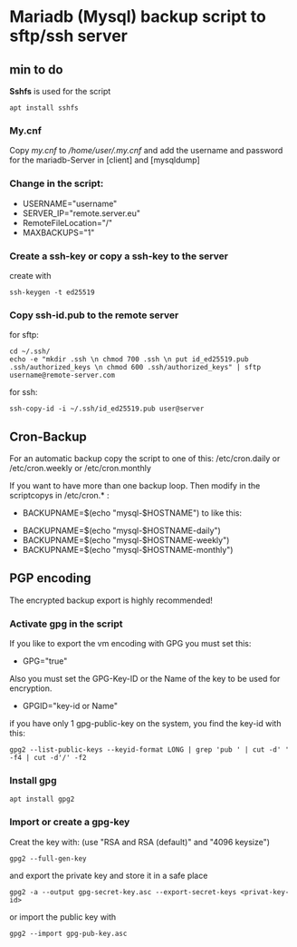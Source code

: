 # Mariadb (Mysql) backup script to sftp/ssh server

## min to do

**Sshfs** is used for the script 
```
apt install sshfs 
```

### My.cnf
Copy *my.cnf* to */home/user/.my.cnf* and add the username and password for the mariadb-Server in [client] and [mysqldump]

### Change in the script:

- USERNAME="username"
- SERVER_IP="remote.server.eu"
- RemoteFileLocation="/"
- MAXBACKUPS="1"

### Create a ssh-key or copy a ssh-key to the server
create with 
```
ssh-keygen -t ed25519 
```

### Copy ssh-id.pub to the remote server
for sftp:
```
cd ~/.ssh/
echo -e "mkdir .ssh \n chmod 700 .ssh \n put id_ed25519.pub .ssh/authorized_keys \n chmod 600 .ssh/authorized_keys" | sftp username@remote-server.com
```

for ssh:
```
ssh-copy-id -i ~/.ssh/id_ed25519.pub user@server 
```

## Cron-Backup

For an automatic backup copy the script to one of this:
/etc/cron.daily or /etc/cron.weekly or /etc/cron.monthly

If you want to have more than one backup loop. Then modify in the scriptcopys in /etc/cron.* :

* BACKUPNAME=$(echo "mysql-$HOSTNAME") to like this:

- BACKUPNAME=$(echo "mysql-$HOSTNAME-daily")
- BACKUPNAME=$(echo "mysql-$HOSTNAME-weekly")
- BACKUPNAME=$(echo "mysql-$HOSTNAME-monthly")

## PGP encoding

The encrypted backup export is highly recommended!

### Activate gpg in the script 

If you like to export the vm encoding with GPG you must set this:
  - GPG="true"

Also you must set the GPG-Key-ID or the Name of the key to be used for encryption.
  - GPGID="key-id or Name"

if you have only 1 gpg-public-key on the system, you find the key-id with this:
```
gpg2 --list-public-keys --keyid-format LONG | grep 'pub ' | cut -d' ' -f4 | cut -d'/' -f2
```

### Install gpg
```
apt install gpg2
```
### Import or create a gpg-key

Creat the key with: (use "RSA and RSA (default)" and "4096 keysize")
```
gpg2 --full-gen-key 
```
and export the private key and store it in a safe place 
```
gpg2 -a --output gpg-secret-key.asc --export-secret-keys <privat-key-id>
```
or import the public key with
```
gpg2 --import gpg-pub-key.asc
```

